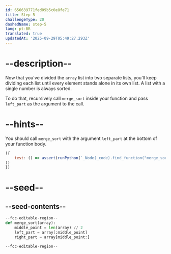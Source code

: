 ```yaml
---
id: 656639771fed09b5c0e8fe71
title: Step 5
challengeType: 20
dashedName: step-5
lang: pt-BR
translated: true
updatedAt: '2025-09-29T05:49:27.293Z'
---
```


# --description--

Now that you've divided the `array` list into two separate lists, you'll keep dividing each list until every element stands alone in its own list. A list with a single number is always sorted.

To do that, recursively call `merge_sort` inside your function and pass `left_part` as the argument to the call.

# --hints--

You should call `merge_sort` with the argument `left_part` at the bottom of your function body.

```js
({
    test: () => assert(runPython(`_Node(_code).find_function("merge_sort").is_ordered("right_part = array[middle_point:]", "merge_sort(left_part)")`
))
})
```

# --seed--

## --seed-contents--

```py
--fcc-editable-region--
def merge_sort(array):
    middle_point = len(array) // 2
    left_part = array[:middle_point]
    right_part = array[middle_point:]

--fcc-editable-region--
```
